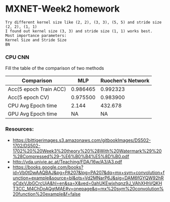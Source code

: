 # MXNET-Week2 homework

```
Try different kernel size like (2, 2), (3, 3), (5, 5) and stride size (2, 2), (1, 1)
I found out kernel size (3, 3) and stride size (1, 1) works best.
Most importance parameters:
Kernel Size and Stride Size
BN
```

### CPU CNN
Fill the table of the comparison of two methods

| Comparison  | MLP | Ruochen's Network |
| ------------- | ------------- | ------------- |
| Acc(5 epoch Train ACC)  | 0.986465  | 0.992323  |
| Acc(5 epoch CV)  | 0.975500  | 0.983900  |
| CPU Avg Epoch time  | 2.144  | 432.678  |
| GPU Avg Epoch time  | NA  | NA  |


### Resources:
* https://bittigerimages.s3.amazonaws.com/gitbookImages/DS502-1702/DS502-1702%20%20Week3%20theory%20%28With%20Watermark%29%20%28Compressed%29-%E6%B0%B4%E5%8D%B0.pdf
* http://vda.univie.ac.at/Teaching/FDA/16w/A3/A3.pdf
* https://books.google.com/books?id=Vb0tDwAAQBAJ&pg=PA207&lpg=PA207&dq=mx+sym+convolution+function+example&source=bl&ots=Vd2MNarP6J&sig=DAM6fGYQW92hRgCdxVJbGCrcUjA&hl=en&sa=X&ved=0ahUKEwjxhqnz9J_VAhXHhVQKHT3CC_M4ChDoAQgtMAE#v=onepage&q=mx%20sym%20convolution%20function%20example&f=false
